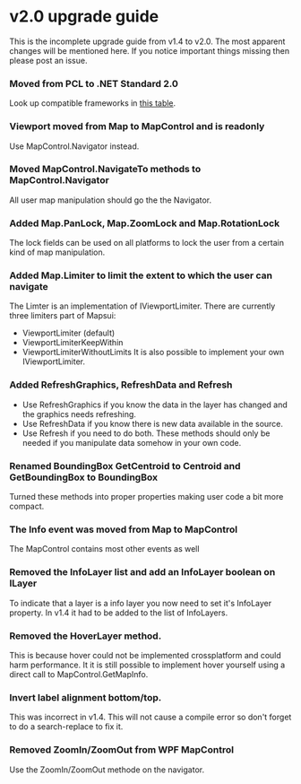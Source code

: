 # v2.0 upgrade guide

This is the incomplete upgrade guide from v1.4 to v2.0. 
The most apparent changes will be mentioned here. If you notice 
important things missing then please post an issue.

### Moved from PCL to .NET Standard 2.0
Look up compatible frameworks in [this table](https://docs.microsoft.com/en-us/dotnet/standard/net-standard#net-implementation-support).

### Viewport moved from Map to MapControl and is readonly
Use MapControl.Navigator instead.

### Moved MapControl.NavigateTo methods to MapControl.Navigator
All user map manipulation should go the the Navigator. 

### Added Map.PanLock, Map.ZoomLock and Map.RotationLock 
The lock fields can be used on all platforms to lock the user from 
a certain kind of map manipulation.

### Added Map.Limiter to limit the extent to which the user can navigate
The Limter is an implementation of IViewportLimiter. There are currently
three limiters part of Mapsui: 
- ViewportLimiter (default)
- ViewportLimiterKeepWithin
- ViewportLimiterWithoutLimits
It is also possible to implement your own IViewportLimiter.

### Added RefreshGraphics, RefreshData and Refresh
- Use RefreshGraphics if you know the data in the layer has changed and the graphics needs refreshing.
- Use RefreshData if you know there is new data available in the source.
- Use Refresh if you need to do both.
These methods should only be needed if you manipulate data somehow in your own code.

### Renamed BoundingBox GetCentroid to Centroid and GetBoundingBox to BoundingBox
Turned these methods into proper properties making user code a bit more compact.

### The Info event was moved from Map to MapControl
The MapControl contains most other events as well

### Removed the InfoLayer list and add an InfoLayer boolean on ILayer
To indicate that a layer is a info layer you now need to set it's 
InfoLayer property. In v1.4 it had to be added to the list of InfoLayers.

### Removed the HoverLayer method. 
This is because hover could not be implemented crossplatform and could harm performance.
It it is still possible to implement hover yourself using a direct call to MapControl.GetMapInfo.

### Invert label alignment bottom/top.
This was incorrect in v1.4. This will not cause a compile error so don't forget
to do a search-replace to fix it.

### Removed ZoomIn/ZoomOut from WPF MapControl
Use the ZoomIn/ZoomOut methode on the navigator.

